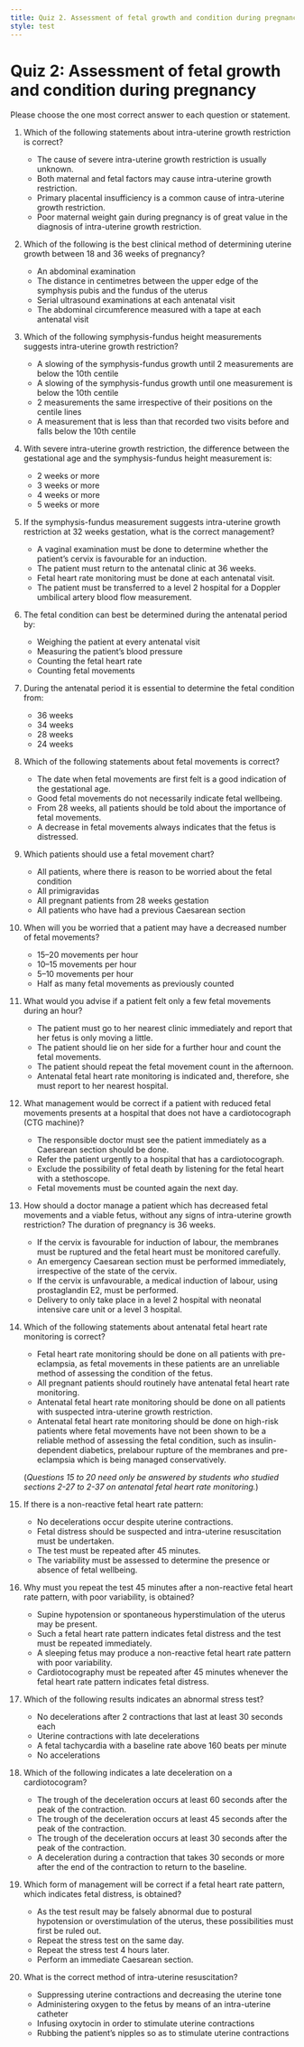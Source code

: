 ```yaml
---
title: Quiz 2. Assessment of fetal growth and condition during pregnancy
style: test
---
```


# Quiz 2: Assessment of fetal growth and condition during pregnancy

Please choose the one most correct answer to each question or statement.

1.	Which of the following statements about intra-uterine growth restriction is correct?
	-	The cause of severe intra-uterine growth restriction is usually unknown.
	+	Both maternal and fetal factors may cause intra-uterine growth restriction.
	-	Primary placental insufficiency is a common cause of intra-uterine growth restriction.
	-	Poor maternal weight gain during pregnancy is of great value in the diagnosis of intra-uterine growth restriction.
2.	Which of the following is the best clinical method of determining uterine growth between 18 and 36 weeks of pregnancy?
	-	An abdominal examination
	+	The distance in centimetres between the upper edge of the symphysis pubis and the fundus of the uterus
	-	Serial ultrasound examinations at each antenatal visit
	-	The abdominal circumference measured with a tape at each antenatal visit
3.	Which of the following symphysis-fundus height measurements suggests intra-uterine growth restriction?
	-	A slowing of the symphysis-fundus growth until 2 measurements are below the 10th centile
	+	A slowing of the symphysis-fundus growth until one measurement is below the 10th centile
	-	2 measurements the same irrespective of their positions on the centile lines
	-	A measurement that is less than that recorded two visits before and falls below the 10th centile
4.	With severe intra-uterine growth restriction, the difference between the gestational age and the symphysis-fundus height measurement is:
	-	2 weeks or more
	-	3 weeks or more
	+	4 weeks or more
	-	5 weeks or more
5.	If the symphysis-fundus measurement suggests intra-uterine growth restriction at 32 weeks gestation, what is the correct management?
	-	A vaginal examination must be done to determine whether the patient’s cervix is favourable for an induction.
	-	The patient must return to the antenatal clinic at 36 weeks.
	-	Fetal heart rate monitoring must be done at each antenatal visit.
	+	The patient must be transferred to a level 2 hospital for a Doppler umbilical artery blood flow measurement.
6.	The fetal condition can best be determined during the antenatal period by:
	-	Weighing the patient at every antenatal visit
	-	Measuring the patient’s blood pressure
	-	Counting the fetal heart rate
	+	Counting fetal movements
7.	During the antenatal period it is essential to determine the fetal condition from:
	-	36 weeks
	-	34 weeks
	+	28 weeks
	-	24 weeks
8.	Which of the following statements about fetal movements is correct?
	-	The date when fetal movements are first felt is a good indication of the gestational age.
	-	Good fetal movements do not necessarily indicate fetal wellbeing.
	+	From 28 weeks, all patients should be told about the importance of fetal movements.
	-	A decrease in fetal movements always indicates that the fetus is distressed.
9.	Which patients should use a fetal movement chart?
	+	All patients, where there is reason to be worried about the fetal condition
	-	All primigravidas
	-	All pregnant patients from 28 weeks gestation
	-	All patients who have had a previous Caesarean section
10.	When will you be worried that a patient may have a decreased number of fetal movements?
	-	15–20 movements per hour
	-	10–15 movements per hour
	-	5–10 movements per hour
	+	Half as many fetal movements as previously counted
11.	What would you advise if a patient felt only a few fetal movements during an hour?
	-	The patient must go to her nearest clinic immediately and report that her fetus is only moving a little.
	+	The patient should lie on her side for a further hour and count the fetal movements.
	-	The patient should repeat the fetal movement count in the afternoon.
	-	Antenatal fetal heart rate monitoring is indicated and, therefore, she must report to her nearest hospital.
12.	What management would be correct if a patient with reduced fetal movements presents at a hospital that does not have a cardiotocograph (CTG machine)?
	-	The responsible doctor must see the patient immediately as a Caesarean section should be done.
	-	Refer the patient urgently to a hospital that has a cardiotocograph.
	+	Exclude the possibility of fetal death by listening for the fetal heart with a stethoscope.
	-	Fetal movements must be counted again the next day.
13.	How should a doctor manage a patient which has decreased fetal movements and a viable fetus, without any signs of intra-uterine growth restriction? The duration of pregnancy is 36 weeks.
	+	If the cervix is favourable for induction of labour, the membranes must be ruptured and the fetal heart must be monitored carefully.
	-	An emergency Caesarean section must be performed immediately, irrespective of the state of the cervix.
	-	If the cervix is unfavourable, a medical induction of labour, using prostaglandin E2, must be performed.
	-	Delivery to only take place in a level 2 hospital with neonatal intensive care unit or a level 3 hospital.
14.	Which of the following statements about antenatal fetal heart rate monitoring is correct?
	-	Fetal heart rate monitoring should be done on all patients with pre-eclampsia, as fetal movements in these patients are an unreliable method of assessing the condition of the fetus.
	-	All pregnant patients should routinely have antenatal fetal heart rate monitoring.
	-	Antenatal fetal heart rate monitoring should be done on all patients with suspected intra-uterine growth restriction.
	+	Antenatal fetal heart rate monitoring should be done on high-risk patients where fetal movements have not been shown to be a reliable method of assessing the fetal condition, such as insulin-dependent diabetics, prelabour rupture of the membranes and pre-eclampsia which is being managed conservatively.
	
	(*Questions 15 to 20 need only be answered by students who studied sections 2-27 to 2-37 on antenatal fetal heart rate monitoring.*)
	
15.	If there is a non-reactive fetal heart rate pattern: 
	-	No decelerations occur despite uterine contractions.
	-	Fetal distress should be suspected and intra-uterine resuscitation must be undertaken.
	-	The test must be repeated after 45 minutes.
	+	The variability must be assessed to determine the presence or absence of fetal wellbeing.
16.	Why must you repeat the test 45 minutes after a non-reactive fetal heart rate pattern, with poor variability, is obtained?
	-	Supine hypotension or spontaneous hyperstimulation of the uterus may be present.
	-	Such a fetal heart rate pattern indicates fetal distress and the test must be repeated immediately.
	+	A sleeping fetus may produce a non-reactive fetal heart rate pattern with poor variability.
	-	Cardiotocography must be repeated after 45 minutes whenever the fetal heart rate pattern indicates fetal distress.
17.	Which of the following results indicates an abnormal stress test?
	-	No decelerations after 2 contractions that last at least 30 seconds each
	+	Uterine contractions with late decelerations
	-	A fetal tachycardia with a baseline rate above 160 beats per minute
	-	No accelerations
18.	Which of the following indicates a late deceleration on a cardiotocogram?
	-	The trough of the deceleration occurs at least 60 seconds after the peak of the contraction.
	-	The trough of the deceleration occurs at least 45 seconds after the peak of the contraction.
	+	The trough of the deceleration occurs at least 30 seconds after the peak of the contraction.
	-	A deceleration during a contraction that takes 30 seconds or more after the end of the contraction to return to the baseline.
19.	Which form of management will be correct if a fetal heart rate pattern, which indicates fetal distress, is obtained?
	+	As the test result may be falsely abnormal due to postural hypotension or overstimulation of the uterus, these possibilities must first be ruled out.
	-	Repeat the stress test on the same day.
	-	Repeat the stress test 4 hours later.
	-	Perform an immediate Caesarean section.
20.	What is the correct method of intra-uterine resuscitation?
	+	Suppressing uterine contractions and decreasing the uterine tone
	-	Administering oxygen to the fetus by means of an intra-uterine catheter
	-	Infusing oxytocin in order to stimulate uterine contractions
	-	Rubbing the patient’s nipples so as to stimulate uterine contractions
